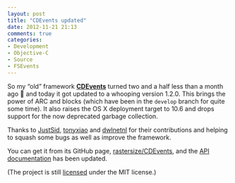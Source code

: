 ```yaml
---
layout: post
title: "CDEvents updated"
date: 2012-11-21 21:13
comments: true
categories:
- Development
- Objective-C
- Source
- FSEvents
---
```


So my “old” framework [**CDEvents**](http://rastersize.github.com/CDEvents/) turned two and a half less than a month ago 🎉 and today it got updated to a whooping version 1.2.0. This brings the power of ARC and blocks (which have been in the `develop` branch for quite some time). It also raises the OS X deployment target to 10.6 and drops support for the now deprecated garbage collection.

Thanks to [JustSid](https://github.com/JustSid), [tonyxiao](https://github.com/tonyxiao) and [dwlnetnl](https://github.com/dwlnetnl) for their contributions and helping to squash some bugs as well as improve the framework.

You can get it from its GitHub page, [rastersize/CDEvents](https://github.com/rastersize/CDEvents), and the [API documentation](http://rastersize.github.com/CDEvents/docs/api/) has been updated.

(The project is still [licensed](https://github.com/rastersize/CDEvents/blob/develop/LICENSE) under the MIT license.)
